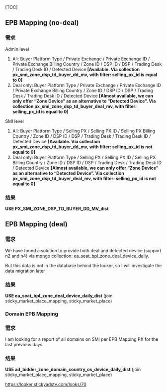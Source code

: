 

[TOC]

## EPB Mapping (no-deal)

### 需求

Admin level

1. All: Buyer Platform Type / Private Exchange / Private Exchange ID / Private Exchange Billing Country / Zone ID / DSP ID / DSP / Trading Desk / Trading Desk ID / Detected Device **[Available. Via collection px_smi_zone_dsp_td_buyer_dd_mv, with filter: selling_px_id is equal to 0]**
2. Deal only: Buyer Platform Type / Private Exchange / Private Exchange ID / Private Exchange Billing Country / Zone ID / DSP ID / DSP / Trading Desk / Trading Desk ID / Detected Device **[Almost available, we can only offer “Zone Device” as an alternative to “Detected Device”. Via collection px_smi_zone_dsp_td_buyer_deal_mv, with filter: selling_px_id is equal to 0]**

SMI level

1. All: Buyer Platform Type / Selling PX / Selling PX ID / Selling PX Billing Country / Zone ID / DSP ID / DSP / Trading Desk / Trading Desk ID / Detected Device **[Available. Via collection px_smi_zone_dsp_td_buyer_dd_mv, with filter: selling_px_id is not equal to 0]**
2. Deal only: Buyer Platform Type / Selling PX / Selling PX ID / Selling PX Billing Country / Zone ID / DSP ID / DSP / Trading Desk / Trading Desk ID / Detected Device **[Almost available, we can only offer “Zone Device” as an alternative to “Detected Device”. Via collection px_smi_zone_dsp_td_buyer_deal_mv, with filter: selling_px_id is not equal to 0]**

### 结果

**USE PX_SMI_ZONE_DSP_TD_BUYER_DD_MV_dist**



## EPB Mapping (deal)

### 需求

We have found a solution to provide both deal and detected device (support n2 and n4) via mongo collection: ea_seat_bpl_zone_deal_device_daily.

But this data is not in the database behind the looker, so I will investigate the data migration later

### 结果

**USE ea_seat_bpl_zone_deal_device_daily_dist** (join sticky_market_place_mapping, sticky_market_place)



### Domain EPB Mapping

### 需求

I am looking for a report of all domains on SMI per EPB Mapping PX for the last previous days

### 结果

**USE ad_bidder_zone_domain_country_os_device_daily_dist** (join sticky_market_place_mapping, sticky_market_place)

https://looker.stickyadstv.com/looks/70